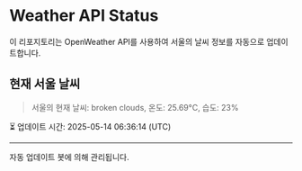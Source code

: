 
# Weather API Status

이 리포지토리는 OpenWeather API를 사용하여 서울의 날씨 정보를 자동으로 업데이트합니다.

## 현재 서울 날씨
> 서울의 현재 날씨: broken clouds, 온도: 25.69°C, 습도: 23%

⏳ 업데이트 시간: 2025-05-14 06:36:14 (UTC)

---
자동 업데이트 봇에 의해 관리됩니다.
